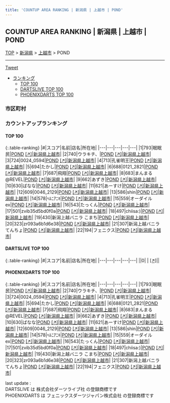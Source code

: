 ```yaml
---
title: 'COUNTUP AREA RANKING | 新潟県 | 上越市 | POND'
---
```

## COUNTUP AREA RANKING | 新潟県 | 上越市 | POND

[TOP](/darts/rank/) > [新潟県](/darts/rank/新潟県/) > [上越市](/darts/rank/新潟県/上越市/) > POND

___

<a href="https://twitter.com/share?ref_src=twsrc%5Etfw" data-text="COUNTUP AREA RANKING | 新潟県上越市POND" class="twitter-share-button" data-hashtags="DARTSLIVE,PHOENIXDARTS,darts,ダーツ" data-show-count="false">Tweet</a>

* [ランキング](#カウントアップランキング)
    * [TOP 100](#top-100)
    * [DARTSLIVE TOP 100](#dartslive-top-100)
    * [PHOENIXDARTS TOP 100](#phoenixdarts-top-100)

### 市区町村

<ul>

</ul>

### カウントアップランキング

#### TOP 100



{:.table-ranking}
|#|スコア|名前|店名|所在地|
|---|---|---|---|---|
|1|793|<span class="rank-name-pd">眠眠民</span>|<a href="/darts/rank/shops/87179.html">POND</a> <a href="https://vs.phoenixdarts.com/jp/shop/shopDetailInfo/s_87179?s_seq=87179">[↗]</a>|<a href="/darts/rank/新潟県/上越市">新潟県上越市</a>|
|2|740|<span class="rank-name-pd">ウラキチ、</span>|<a href="/darts/rank/shops/87179.html">POND</a> <a href="https://vs.phoenixdarts.com/jp/shop/shopDetailInfo/s_87179?s_seq=87179">[↗]</a>|<a href="/darts/rank/新潟県/上越市">新潟県上越市</a>|
|3|724|<span class="rank-name-pd">0024_0594</span>|<a href="/darts/rank/shops/87179.html">POND</a> <a href="https://vs.phoenixdarts.com/jp/shop/shopDetailInfo/s_87179?s_seq=87179">[↗]</a>|<a href="/darts/rank/新潟県/上越市">新潟県上越市</a>|
|4|713|<span class="rank-name-pd">孔雀明王</span>|<a href="/darts/rank/shops/87179.html">POND</a> <a href="https://vs.phoenixdarts.com/jp/shop/shopDetailInfo/s_87179?s_seq=87179">[↗]</a>|<a href="/darts/rank/新潟県/上越市">新潟県上越市</a>|
|5|694|<span class="rank-name-pd">たかし</span>|<a href="/darts/rank/shops/87179.html">POND</a> <a href="https://vs.phoenixdarts.com/jp/shop/shopDetailInfo/s_87179?s_seq=87179">[↗]</a>|<a href="/darts/rank/新潟県/上越市">新潟県上越市</a>|
|6|688|<span class="rank-name-pd">0121_2821</span>|<a href="/darts/rank/shops/87179.html">POND</a> <a href="https://vs.phoenixdarts.com/jp/shop/shopDetailInfo/s_87179?s_seq=87179">[↗]</a>|<a href="/darts/rank/新潟県/上越市">新潟県上越市</a>|
|7|687|<span class="rank-name-pd">飛翔</span>|<a href="/darts/rank/shops/87179.html">POND</a> <a href="https://vs.phoenixdarts.com/jp/shop/shopDetailInfo/s_87179?s_seq=87179">[↗]</a>|<a href="/darts/rank/新潟県/上越市">新潟県上越市</a>|
|8|683|<span class="rank-name-pd">まんまる@REVEL</span>|<a href="/darts/rank/shops/87179.html">POND</a> <a href="https://vs.phoenixdarts.com/jp/shop/shopDetailInfo/s_87179?s_seq=87179">[↗]</a>|<a href="/darts/rank/新潟県/上越市">新潟県上越市</a>|
|9|662|<span class="rank-name-pd">あずき</span>|<a href="/darts/rank/shops/87179.html">POND</a> <a href="https://vs.phoenixdarts.com/jp/shop/shopDetailInfo/s_87179?s_seq=87179">[↗]</a>|<a href="/darts/rank/新潟県/上越市">新潟県上越市</a>|
|10|630|<span class="rank-name-pd">ばなな</span>|<a href="/darts/rank/shops/87179.html">POND</a> <a href="https://vs.phoenixdarts.com/jp/shop/shopDetailInfo/s_87179?s_seq=87179">[↗]</a>|<a href="/darts/rank/新潟県/上越市">新潟県上越市</a>|
|11|621|<span class="rank-name-pd">あーすけ</span>|<a href="/darts/rank/shops/87179.html">POND</a> <a href="https://vs.phoenixdarts.com/jp/shop/shopDetailInfo/s_87179?s_seq=87179">[↗]</a>|<a href="/darts/rank/新潟県/上越市">新潟県上越市</a>|
|12|609|<span class="rank-name-pd">0046_2129</span>|<a href="/darts/rank/shops/87179.html">POND</a> <a href="https://vs.phoenixdarts.com/jp/shop/shopDetailInfo/s_87179?s_seq=87179">[↗]</a>|<a href="/darts/rank/新潟県/上越市">新潟県上越市</a>|
|13|586|<span class="rank-name-pd">shin</span>|<a href="/darts/rank/shops/87179.html">POND</a> <a href="https://vs.phoenixdarts.com/jp/shop/shopDetailInfo/s_87179?s_seq=87179">[↗]</a>|<a href="/darts/rank/新潟県/上越市">新潟県上越市</a>|
|14|578|<span class="rank-name-pd">ﾍﾙﾆｱﾆｷ</span>|<a href="/darts/rank/shops/87179.html">POND</a> <a href="https://vs.phoenixdarts.com/jp/shop/shopDetailInfo/s_87179?s_seq=87179">[↗]</a>|<a href="/darts/rank/新潟県/上越市">新潟県上越市</a>|
|15|559|<span class="rank-name-pd">オーダイルex</span>|<a href="/darts/rank/shops/87179.html">POND</a> <a href="https://vs.phoenixdarts.com/jp/shop/shopDetailInfo/s_87179?s_seq=87179">[↗]</a>|<a href="/darts/rank/新潟県/上越市">新潟県上越市</a>|
|16|543|<span class="rank-name-pd">たっくん</span>|<a href="/darts/rank/shops/87179.html">POND</a> <a href="https://vs.phoenixdarts.com/jp/shop/shopDetailInfo/s_87179?s_seq=87179">[↗]</a>|<a href="/darts/rank/新潟県/上越市">新潟県上越市</a>|
|17|501|<span class="rank-name-pd">zvib35d5bd0f0a</span>|<a href="/darts/rank/shops/87179.html">POND</a> <a href="https://vs.phoenixdarts.com/jp/shop/shopDetailInfo/s_87179?s_seq=87179">[↗]</a>|<a href="/darts/rank/新潟県/上越市">新潟県上越市</a>|
|18|497|<span class="rank-name-pd">chiisa:)</span>|<a href="/darts/rank/shops/87179.html">POND</a> <a href="https://vs.phoenixdarts.com/jp/shop/shopDetailInfo/s_87179?s_seq=87179">[↗]</a>|<a href="/darts/rank/新潟県/上越市">新潟県上越市</a>|
|19|430|<span class="rank-name-pd">新潟上越バニラ こまち</span>|<a href="/darts/rank/shops/87179.html">POND</a> <a href="https://vs.phoenixdarts.com/jp/shop/shopDetailInfo/s_87179?s_seq=87179">[↗]</a>|<a href="/darts/rank/新潟県/上越市">新潟県上越市</a>|
|20|323|<span class="rank-name-pd">zr093a6b1d6e38</span>|<a href="/darts/rank/shops/87179.html">POND</a> <a href="https://vs.phoenixdarts.com/jp/shop/shopDetailInfo/s_87179?s_seq=87179">[↗]</a>|<a href="/darts/rank/新潟県/上越市">新潟県上越市</a>|
|21|307|<span class="rank-name-pd">新潟上越バニラ　てんちょ</span>|<a href="/darts/rank/shops/87179.html">POND</a> <a href="https://vs.phoenixdarts.com/jp/shop/shopDetailInfo/s_87179?s_seq=87179">[↗]</a>|<a href="/darts/rank/新潟県/上越市">新潟県上越市</a>|
|22|194|<span class="rank-name-pd">フェニクス</span>|<a href="/darts/rank/shops/87179.html">POND</a> <a href="https://vs.phoenixdarts.com/jp/shop/shopDetailInfo/s_87179?s_seq=87179">[↗]</a>|<a href="/darts/rank/新潟県/上越市">新潟県上越市</a>|


#### DARTSLIVE TOP 100



{:.table-ranking}
|#|スコア|名前|店名|所在地|
|---|---|---|---|---|
||0|<span class="rank-name-dl"> </span>|<a href="/darts/rank/shops/.html"></a> <a href="">[↗]</a>|<a href="/darts/rank//"></a>|


#### PHOENIXDARTS TOP 100



{:.table-ranking}
|#|スコア|名前|店名|所在地|
|---|---|---|---|---|
|1|793|<span class="rank-name-pd">眠眠民</span>|<a href="/darts/rank/shops/87179.html">POND</a> <a href="https://vs.phoenixdarts.com/jp/shop/shopDetailInfo/s_87179?s_seq=87179">[↗]</a>|<a href="/darts/rank/新潟県/上越市">新潟県上越市</a>|
|2|740|<span class="rank-name-pd">ウラキチ、</span>|<a href="/darts/rank/shops/87179.html">POND</a> <a href="https://vs.phoenixdarts.com/jp/shop/shopDetailInfo/s_87179?s_seq=87179">[↗]</a>|<a href="/darts/rank/新潟県/上越市">新潟県上越市</a>|
|3|724|<span class="rank-name-pd">0024_0594</span>|<a href="/darts/rank/shops/87179.html">POND</a> <a href="https://vs.phoenixdarts.com/jp/shop/shopDetailInfo/s_87179?s_seq=87179">[↗]</a>|<a href="/darts/rank/新潟県/上越市">新潟県上越市</a>|
|4|713|<span class="rank-name-pd">孔雀明王</span>|<a href="/darts/rank/shops/87179.html">POND</a> <a href="https://vs.phoenixdarts.com/jp/shop/shopDetailInfo/s_87179?s_seq=87179">[↗]</a>|<a href="/darts/rank/新潟県/上越市">新潟県上越市</a>|
|5|694|<span class="rank-name-pd">たかし</span>|<a href="/darts/rank/shops/87179.html">POND</a> <a href="https://vs.phoenixdarts.com/jp/shop/shopDetailInfo/s_87179?s_seq=87179">[↗]</a>|<a href="/darts/rank/新潟県/上越市">新潟県上越市</a>|
|6|688|<span class="rank-name-pd">0121_2821</span>|<a href="/darts/rank/shops/87179.html">POND</a> <a href="https://vs.phoenixdarts.com/jp/shop/shopDetailInfo/s_87179?s_seq=87179">[↗]</a>|<a href="/darts/rank/新潟県/上越市">新潟県上越市</a>|
|7|687|<span class="rank-name-pd">飛翔</span>|<a href="/darts/rank/shops/87179.html">POND</a> <a href="https://vs.phoenixdarts.com/jp/shop/shopDetailInfo/s_87179?s_seq=87179">[↗]</a>|<a href="/darts/rank/新潟県/上越市">新潟県上越市</a>|
|8|683|<span class="rank-name-pd">まんまる@REVEL</span>|<a href="/darts/rank/shops/87179.html">POND</a> <a href="https://vs.phoenixdarts.com/jp/shop/shopDetailInfo/s_87179?s_seq=87179">[↗]</a>|<a href="/darts/rank/新潟県/上越市">新潟県上越市</a>|
|9|662|<span class="rank-name-pd">あずき</span>|<a href="/darts/rank/shops/87179.html">POND</a> <a href="https://vs.phoenixdarts.com/jp/shop/shopDetailInfo/s_87179?s_seq=87179">[↗]</a>|<a href="/darts/rank/新潟県/上越市">新潟県上越市</a>|
|10|630|<span class="rank-name-pd">ばなな</span>|<a href="/darts/rank/shops/87179.html">POND</a> <a href="https://vs.phoenixdarts.com/jp/shop/shopDetailInfo/s_87179?s_seq=87179">[↗]</a>|<a href="/darts/rank/新潟県/上越市">新潟県上越市</a>|
|11|621|<span class="rank-name-pd">あーすけ</span>|<a href="/darts/rank/shops/87179.html">POND</a> <a href="https://vs.phoenixdarts.com/jp/shop/shopDetailInfo/s_87179?s_seq=87179">[↗]</a>|<a href="/darts/rank/新潟県/上越市">新潟県上越市</a>|
|12|609|<span class="rank-name-pd">0046_2129</span>|<a href="/darts/rank/shops/87179.html">POND</a> <a href="https://vs.phoenixdarts.com/jp/shop/shopDetailInfo/s_87179?s_seq=87179">[↗]</a>|<a href="/darts/rank/新潟県/上越市">新潟県上越市</a>|
|13|586|<span class="rank-name-pd">shin</span>|<a href="/darts/rank/shops/87179.html">POND</a> <a href="https://vs.phoenixdarts.com/jp/shop/shopDetailInfo/s_87179?s_seq=87179">[↗]</a>|<a href="/darts/rank/新潟県/上越市">新潟県上越市</a>|
|14|578|<span class="rank-name-pd">ﾍﾙﾆｱﾆｷ</span>|<a href="/darts/rank/shops/87179.html">POND</a> <a href="https://vs.phoenixdarts.com/jp/shop/shopDetailInfo/s_87179?s_seq=87179">[↗]</a>|<a href="/darts/rank/新潟県/上越市">新潟県上越市</a>|
|15|559|<span class="rank-name-pd">オーダイルex</span>|<a href="/darts/rank/shops/87179.html">POND</a> <a href="https://vs.phoenixdarts.com/jp/shop/shopDetailInfo/s_87179?s_seq=87179">[↗]</a>|<a href="/darts/rank/新潟県/上越市">新潟県上越市</a>|
|16|543|<span class="rank-name-pd">たっくん</span>|<a href="/darts/rank/shops/87179.html">POND</a> <a href="https://vs.phoenixdarts.com/jp/shop/shopDetailInfo/s_87179?s_seq=87179">[↗]</a>|<a href="/darts/rank/新潟県/上越市">新潟県上越市</a>|
|17|501|<span class="rank-name-pd">zvib35d5bd0f0a</span>|<a href="/darts/rank/shops/87179.html">POND</a> <a href="https://vs.phoenixdarts.com/jp/shop/shopDetailInfo/s_87179?s_seq=87179">[↗]</a>|<a href="/darts/rank/新潟県/上越市">新潟県上越市</a>|
|18|497|<span class="rank-name-pd">chiisa:)</span>|<a href="/darts/rank/shops/87179.html">POND</a> <a href="https://vs.phoenixdarts.com/jp/shop/shopDetailInfo/s_87179?s_seq=87179">[↗]</a>|<a href="/darts/rank/新潟県/上越市">新潟県上越市</a>|
|19|430|<span class="rank-name-pd">新潟上越バニラ こまち</span>|<a href="/darts/rank/shops/87179.html">POND</a> <a href="https://vs.phoenixdarts.com/jp/shop/shopDetailInfo/s_87179?s_seq=87179">[↗]</a>|<a href="/darts/rank/新潟県/上越市">新潟県上越市</a>|
|20|323|<span class="rank-name-pd">zr093a6b1d6e38</span>|<a href="/darts/rank/shops/87179.html">POND</a> <a href="https://vs.phoenixdarts.com/jp/shop/shopDetailInfo/s_87179?s_seq=87179">[↗]</a>|<a href="/darts/rank/新潟県/上越市">新潟県上越市</a>|
|21|307|<span class="rank-name-pd">新潟上越バニラ　てんちょ</span>|<a href="/darts/rank/shops/87179.html">POND</a> <a href="https://vs.phoenixdarts.com/jp/shop/shopDetailInfo/s_87179?s_seq=87179">[↗]</a>|<a href="/darts/rank/新潟県/上越市">新潟県上越市</a>|
|22|194|<span class="rank-name-pd">フェニクス</span>|<a href="/darts/rank/shops/87179.html">POND</a> <a href="https://vs.phoenixdarts.com/jp/shop/shopDetailInfo/s_87179?s_seq=87179">[↗]</a>|<a href="/darts/rank/新潟県/上越市">新潟県上越市</a>|


<div class="footer border-top border-gray-light mt-5 pt-3 text-right text-gray">
    last update : <span style="font-weight: italic" id="foot_last_modified"></span><br />
    DARTSLIVE は 株式会社ダーツライブ社 の登録商標です<br />
    PHOENIXDARTS は フェニックスダーツジャパン株式会社 の登録商標です<br />
</div>

<script src="https://cdnjs.cloudflare.com/ajax/libs/jquery.tablesorter/2.31.3/js/jquery.tablesorter.min.js" integrity="sha512-qzgd5cYSZcosqpzpn7zF2ZId8f/8CHmFKZ8j7mU4OUXTNRd5g+ZHBPsgKEwoqxCtdQvExE5LprwwPAgoicguNg==" crossorigin="anonymous" referrerpolicy="no-referrer"></script>
<link rel="stylesheet" href="https://cdnjs.cloudflare.com/ajax/libs/jquery.tablesorter/2.31.3/css/theme.default.min.css" integrity="sha512-wghhOJkjQX0Lh3NSWvNKeZ0ZpNn+SPVXX1Qyc9OCaogADktxrBiBdKGDoqVUOyhStvMBmJQ8ZdMHiR3wuEq8+w==" crossorigin="anonymous" referrerpolicy="no-referrer" />
<script>
$(function() {
    $(".table-ranking").tablesorter({sortList:[[0, 0]]});
    $("#foot_last_modified").text(formatDate(new Date(document.lastModified), 'yyyy-MM-dd HH:mm:ss'));
});
</script>

<script async src="https://platform.twitter.com/widgets.js" charset="utf-8"></script>